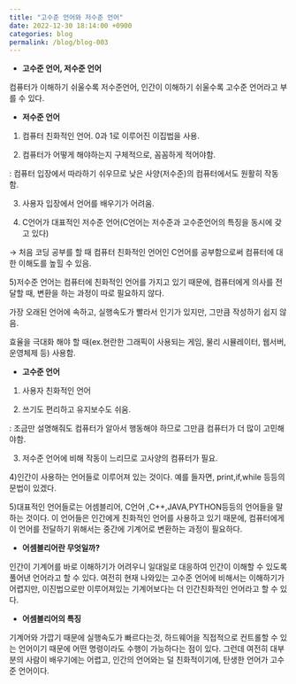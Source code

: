 ```yaml
---
title: "고수준 언어와 저수준 언어"
date: 2022-12-30 18:14:00 +0900
categories: blog
permalink: /blog/blog-003
---
```



- **고수준 언어, 저수준 언어**

컴퓨터가 이해하기 쉬울수록 저수준언어, 인간이 이해하기 쉬울수록 고수준 언어라고 부를 수 있다.

- **저수준 언어**

1) 컴퓨터 친화적인 언어. 0과 1로 이루어진 이집법을 사용. 

2) 컴퓨터가 어떻게 해야하는지 구체적으로, 꼼꼼하게 적어야함. 

: 컴퓨터 입장에서 따라하기 쉬우므로 낮은 사양(저수준)의 컴퓨터에서도 원활히 작동함.

3) 사용자 입장에서 언어를 배우기가 어려움.

4) C언어가 대표적인 저수준 언어(C언어는 저수준과 고수준언어의 특징을 동시에 갖고 있다)

→ 처음 코딩 공부를 할 때 컴퓨터 친화적인 언어인 C언어를 공부함으로써 컴퓨터에 대한 이해도를 높힐 수 있음.

5)저수준 언어는 컴퓨터에 친화적인 언어를 가지고 있기 때문에, 컴퓨터에게 의사를 전달할 때, 변환을 하는 과정이 따로 필요하지 않다.

가장 오래된 언어에 속하고, 실행속도가 빨라서 인기가 있지만, 그만큼 작성하기 쉽지 않음.

효율을 극대화 해야 할 때(ex.현란한 그래픽이 사용되는 게임, 물리 시뮬레이터, 웹서버, 운영체제 등) 사용함.

- **고수준 언어**

1) 사용자 친화적인 언어

2) 쓰기도 편리하고 유지보수도 쉬움.

: 조금만 설명해줘도 컴퓨터가 알아서 행동해야 하므로 그만큼 컴퓨터가 더 많이 고민해야함.

3) 저수준 언어에 비해 작동이 느리므로 고사양의 컴퓨터가 필요.

4)인간이 사용하는 언어들로 이루어져 있는 것이다. 예를 들자면, print,if,while 등등의 문법이 있겠다.

5)대표적인 언어들로는 어셈블리어, C언어 ,C++,JAVA,PYTHON등등의 언어들을 말하는 것이다. 이 언어들은 인간에게 친화적인 언어를 사용하고 있기 때문에, 컴퓨터에게 이 언어를 전달하기 위해서는 중간에 기계어로 변환하는 과정이 필요하다.

- **어셈블리어란 무엇일까?**

인간이 기계어를 바로 이해하기가 어려우니 일대일로 대응하여 인간이 이해할 수 있도록 풀어낸 언어라고 할 수 있다. 여전히 현재 나와있는 고수준 언어에 비해서는 이해하기가 어렵지만, 이진법으로만 이루어져있는 기계어보다는 더 인간친화적인 언어라고 할 수 있다.

- **어셈블리어의 특징**

기계어와 가깝기 때문에 실행속도가 빠르다는것, 하드웨어을 직접적으로 컨트롤할 수 있는 언어이기 때문에 어떤 명령이라도 수행이 가능하다는 점이 있다. 그런데 여전히 대부분의 사람이 배우기에는 어렵고, 인간의 언어와는 덜 친화적이기에, 탄생한 언어가 고수준 언어이다.
